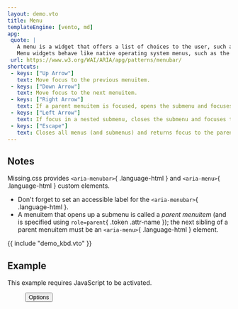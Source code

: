 ```yaml
---
layout: demo.vto
title: Menu
templateEngine: [vento, md]
apg:
 quote: |
   A menu is a widget that offers a list of choices to the user, such as a set of actions or functions.
   Menu widgets behave like native operating system menus, such as the menus that pull down from the menubars commonly found at the top of many desktop application windows.
 url: https://www.w3.org/WAI/ARIA/apg/patterns/menubar/
shortcuts:
 - keys: ["Up Arrow"]
   text: Move focus to the previous menuitem.
 - keys: ["Down Arrow"]
   text: Move focus to the next menuitem.
 - keys: ["Right Arrow"]
   text: If a parent menuitem is focused, opens the submenu and focuses the first menuitem.
 - keys: ["Left Arrow"]
   text: If focus in a nested submenu, closes the submenu and focuses the previously focused parent menuitem.
 - keys: ["Escape"]
   text: Closes all menus (and submenus) and returns focus to the parent menuitem.
---
```



## Notes

Missing.css provides `<aria-menubar>`{ .language-html } and `<aria-menu>`{ .language-html } custom elements.

 - Don't forget to set an accessible label for the `<aria-menubar>`{ .language-html }.
 - A menuitem that opens up a submenu is called a <em>parent menuitem</em> (and is specified using `role=parent`{ .token .attr-name });
   the next sibling of a parent menuitem must be an `<aria-menu>`{ .language-html } element.


{{ include "demo_kbd.vto" }}


## Example

<noscript>

This example requires JavaScript to be activated.

</noscript>

<figure>
  <!--
  <button type=button aria-haspopup=menu aria-controls=my-menu aria-expanded=false>Options</button>
  <aria-menu id=my-menu hidden>
    <aria-menuitem onclick="alert(`You clicked {this.innerText}`)">Edit</aria-menuitem>
    <aria-menuitem onclick="alert(`You clicked {this.innerText}`)">View</aria-menuitem>
    <aria-menuitem onclick="alert(`You clicked {this.innerText}`)">Delete</aria-menuitem>
  </aria-menu>
  -->
  <button type=button aria-haspopup=menu aria-controls=my-menu aria-expanded=false>Options</button>
  <div role=menu id=my-menu hidden>
    <a role=menuitem href=javascript:void(0)>Edit</a>
    <a role=menuitem href=javascript:void(0)>View</a>
    <a role=menuitem href=javascript:void(0)>Delete</a>
  </div>
</figure>

<script type=module src=/dist/js/menu.js></script>
